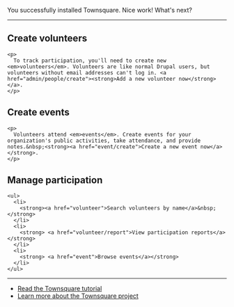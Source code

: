 <p class="biggest">
  You successfully installed Townsquare. Nice work! What's next?
</p>

* * *

<div class="clearfix">
  <div class="grid-4 alpha">
    <h2>
      Create volunteers
    </h2>
    
    <p>
      To track participation, you'll need to create new <em>volunteers</em>. Volunteers are like normal Drupal users, but volunteers without email addresses can't log in. <a href="admin/people/create"><strong>Add a new volunteer now</strong></a>.
    </p>
  </div>
  
  <div class="grid-4">
    <h2>
      Create events
    </h2>
    
    <p>
      Volunteers attend <em>events</em>. Create events for your organization's public activities, take attendance, and provide notes.&nbsp;<strong><a href="event/create">Create a new event now</a></strong>.
    </p>
  </div>
  
  <div class="grid-4 omega">
    <h2>
      Manage participation
    </h2>
    
    <ul>
      <li>
        <strong><a href="volunteer">Search volunteers by name</a>&nbsp;</strong>
      </li>
      <li>
        <strong> <a href="volunteer/report">View participation reports</a> </strong>
      </li>
      <li>
        <strong> <a href="event">Browse events</a></strong>
      </li>
    </ul>
  </div>
</div>

* * *

<ul class="big">
  <li><a href="node/5">Read the Townsquare tutorial</a></li>
  <li><a href="node/2">Learn more about the Townsquare project</a></li>
</ul>
